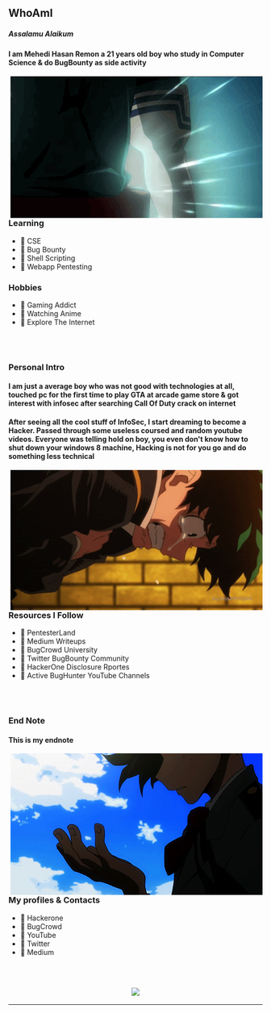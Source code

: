 ## WhoAmI

##### Assalamu Alaikum
#### I am **Mehedi Hasan Remon** a 21 years old boy who study in **Computer Science** & do **BugBounty** as side activity

<img hight="400" width="500" alt="GIF" align="right" src="https://github.com/remonsec/remonsec/blob/main/assets/deku.gif">

</br>
</br>

### Learning
- 🔰 CSE
- 🔰 Bug Bounty
- 🔰 Shell Scripting
- 🔰 Webapp Pentesting

### Hobbies
- 🔰 Gaming Addict
- 🔰 Watching Anime
- 🔰 Explore The Internet

</br>
</br>

### Personal Intro
#### I am just a average boy who was not good with technologies at all, touched pc for the first time to play GTA at arcade game store & got interest with infosec after searching Call Of Duty crack on internet

#### After seeing all the cool stuff of InfoSec, I start dreaming to become a Hacker. Passed through some useless coursed and random youtube videos. Everyone was telling hold on boy, you even don't know how to shut down your windows 8 machine, Hacking is not for you go and do something less technical

<img hight="400" width="500" alt="GIF" align="right" src="https://github.com/remonsec/remonsec/blob/main/assets/deku_cry.gif">

</br>
</br>

### Resources I Follow
- 🔰 PentesterLand
- 🔰 Medium Writeups
- 🔰 BugCrowd University
- 🔰 Twitter BugBounty Community
- 🔰 HackerOne Disclosure Rportes
- 🔰 Active BugHunter YouTube Channels

</br>
</br>

### End Note
#### This is my endnote

<img hight="400" width="500" alt="GIF" align="right" src="https://github.com/remonsec/remonsec/blob/main/assets/deku_ready.gif">

### My profiles & Contacts
- 🔰 Hackerone
- 🔰 BugCrowd
- 🔰 YouTube
- 🔰 Twitter
- 🔰 Medium

</br>
</br>

<p align="center">
<a href="https://github.com/anuraghazra/github-readme-stats"> 
<img src="https://github-readme-stats.vercel.app/api?username=remonsec&&show_icons=true&theme=radical"/>
</a>
</p>

*************